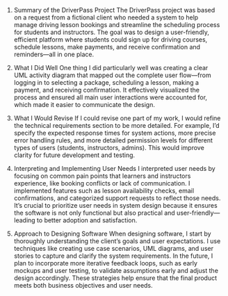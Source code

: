 1. Summary of the DriverPass Project
The DriverPass project was based on a request from a fictional client who needed a system to help manage driving lesson bookings and streamline the scheduling process for students and instructors. The goal was to design a user-friendly, efficient platform where students could sign up for driving courses, schedule lessons, make payments, and receive confirmation and reminders—all in one place.

2. What I Did Well
One thing I did particularly well was creating a clear UML activity diagram that mapped out the complete user flow—from logging in to selecting a package, scheduling a lesson, making a payment, and receiving confirmation. It effectively visualized the process and ensured all main user interactions were accounted for, which made it easier to communicate the design.

3. What I Would Revise
If I could revise one part of my work, I would refine the technical requirements section to be more detailed. For example, I’d specify the expected response times for system actions, more precise error handling rules, and more detailed permission levels for different types of users (students, instructors, admins). This would improve clarity for future development and testing.

4. Interpreting and Implementing User Needs
I interpreted user needs by focusing on common pain points that learners and instructors experience, like booking conflicts or lack of communication. I implemented features such as lesson availability checks, email confirmations, and categorized support requests to reflect those needs. It’s crucial to prioritize user needs in system design because it ensures the software is not only functional but also practical and user-friendly—leading to better adoption and satisfaction.

5. Approach to Designing Software
When designing software, I start by thoroughly understanding the client’s goals and user expectations. I use techniques like creating use case scenarios, UML diagrams, and user stories to capture and clarify the system requirements. In the future, I plan to incorporate more iterative feedback loops, such as early mockups and user testing, to validate assumptions early and adjust the design accordingly. These strategies help ensure that the final product meets both business objectives and user needs.
